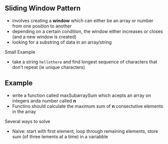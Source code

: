 ## Sliding Window Pattern

- involves creating a **window** which can either be an array or number from one position to another
- depending on a certain condition, the window either increases or closes (and a new window is created)
- looking for a substring of data in an array/string

Small Example
- take a string `hellothere` and find longest sequence of characters that don't repeat (ie unique characters)

## Example

- write a function called maxSubarraySum which acepts an array on integers anda number called **n**
- Functino should calculate the maximum sum of **n** consectutive elements in the array

Several ways to solve
- Naive: start with first element, loop through remaining elements, store sum (of three lements at a time) in a variabble